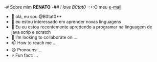 -# Sobre mim **RENATO**
-## *I love B0tat0*
-:+:O meu [e-mail](renato.burei@escola.pr.gov.br)
-    👋 olá, eu sou @B0tat0**
- 👀 eu estou interessado em aprender novas linguagens
- 🌱 Eu eu estou recentemente apredendo a programar na linguagem de java scrip e scratch
- 💞️ I’m looking to collaborate on ...
- 📫 How to reach me ...
- 😄 Pronouns: ...
- ⚡ Fun fact: ...

<!---
B0tat0/B0tat0 is a ✨ special ✨ repository because its `README.md` (this file) appears on your GitHub profile.
You can click the Preview link to take a look at your changes.
--->
